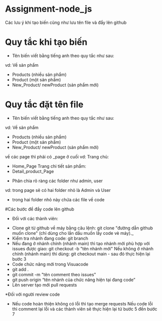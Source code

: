 # Assignment-node_js

Các lưu ý khi tạo biến cũng như lưu tên file và đẩy lên github

# Quy tắc khi tạo biến
* Tên biến viết bằng tiếng anh theo quy tắc như sau: 

vd: Về sản phẩm
- Products (nhiều sản phẩm)
- Product (một sản phẩm)
- New_Product/ newProduct (sản phẩm mới)

# Quy tắc đặt tên file
* Tên biến viết bằng tiếng anh theo quy tắc như sau: 

vd: Về sản phẩm
- Products (nhiều sản phẩm)
- Product (một sản phẩm)
- New_Product/ newProduct (sản phẩm mới)

về các page thì phải có _page ở cuối
vd:
Trang chủ:
- Home_Page
Trang chi tiết sản phẩm:
- Detail_product_Page

* Phân chia rõ ràng các folder như admin, user

vd: trong page sẽ có hai folder nhỏ là Admin và User
- trong hai folder nhỏ này chứa các file về code

#Các bước để đẩy code lên github
* Đối với các thành viên:
- Clone git từ github về máy bằng câu lệnh: git clone "đường dẫn github muốn clone" (chỉ dùng cho lần dầu muốn lấy code vè máy)._
- Kiểm tra nhánh đang code: git branch
- Nếu đang ở nhánh chính (nhánh main) thì tạo nhánh mới phù hợp với issues được giao: git checkout -b "tên nhánh mới"
Nếu không ở nhánh chính (nhánh main) thì dùng: git checkout main - sau đó thực hiện lại bước 3
- Code chức năng mới trong Visuacode
- git add .
- git commit -m "tên comment theo issues"
- git push origin “tên nhánh của chức năng hiện tại đang code”
- Lên server tạo mới pull requests

*Đối với người review code
- Nếu code hoàn thiện không có lỗi thì tạo merge requests
Nếu code lỗi thì comment lại lỗi và các thành viên sẽ thực hiện lại từ bước 5 đến bước 7
